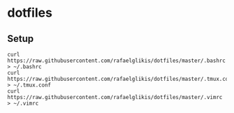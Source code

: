 # dotfiles
## Setup

    curl https://raw.githubusercontent.com/rafaelglikis/dotfiles/master/.bashrc > ~/.bashrc
    curl https://raw.githubusercontent.com/rafaelglikis/dotfiles/master/.tmux.conf > ~/.tmux.conf
    curl https://raw.githubusercontent.com/rafaelglikis/dotfiles/master/.vimrc > ~/.vimrc
